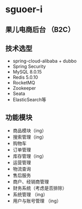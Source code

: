 # sguoer-i
## 果儿电商后台  （B2C）

## 技术选型

- spring-cloud-alibaba + dubbo
- Spring Security
- MySQL 8.0.15
- Redis 5.0.10
- RocketMQ
- Zookeeper
- Seata
- ElasticSearch等

## 功能模块
- 商品模块（ing） 
- 搜索管理（ing）
- 购物车 
- 订单管理
- 库存管理（ing）
- 运营管理
- 物流查询
- 售后服务
- 商户、经销商管理
- 财务系统（考虑是否排除）
- 系统管理 （ing）
- 用户与账号管理 （ing）
